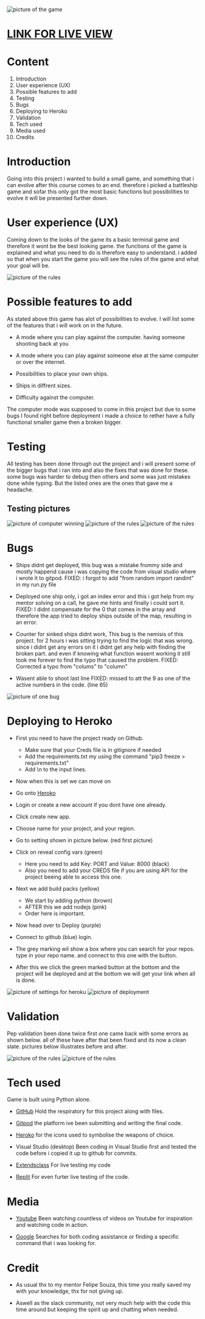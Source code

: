 

![picture of the game](/assets/images/game.jpg)


# [LINK FOR LIVE VIEW](https://battleships-odimac.herokuapp.com/)

# Content

1. Introduction
2. User experience (UX)
3. Possible features to add
4. Testing
5. Bugs
6. Deploying to Heroko
7. Validation
8. Tech used
9. Media used
10. Credits




# Introduction
Going into this project i wanted to build a small game, and something that i can evolve after this course comes to an end. therefore i picked a battleship game and sofar this only got the most basic functions but possibilities to evolve it will be presented further down.

# User experience (UX)
Coming down to the looks of the game its a basic terminal game and therefore it wont be the best looking game. the functions of the game is explained and what you need to do is therefore easy to understand. i added so that when you start the game you will see the rules of the game and what your goal will be. 

![picture of the rules](/assets/images/start_game.jpg)

# Possible features to add  #

As stated above this game has alot of possibilities to evolve. I will list some of the features that i will work on in the future.

- A mode where you can play against the computer. having someone shooting back at you

- A mode where you can play against someone else at the same computer or over the internet.

- Possibilities to place your own ships.

- Ships in diffrent sizes.

- Difficulty against the computer.

The computer mode was supposed to come in this project but due to some bugs I found right before deployment i made a choice to rether have a fully functional smaller game then a broken bigger.

# Testing

All testing has been done through out the project and i will present some of the bigger bugs that i ran into and also the fixes that was done for these. some bugs was harder to debug then others and some was just mistakes done while typing. But the listed ones are the ones that gave me a headache.

## Testing pictures ##

![picture of computer winning](/assets/images/computer_wins.jpg)
![picture of the rules](/assets/images/winning.jpg)
![picture of the rules](/assets/images/gameplay1.jpg)

# Bugs

- Ships didnt get deployed, this bug was a mistake frommy side and mostly happend cause i was copying the code from visual studio where i wrote it to gitpod. 
FIXED: i forgot to add "from random import randint" in my run.py file

- Deployed one ship only, i got an index error and this i got help from my mentor solving on a call, he gave me hints and finally i could sort it.
FIXED: I didnt compensate for the 0 that comes in the array and therefore the app tried to deploy ships outside of the map, resulting in an error.

- Counter for sinked ships didnt work, This bug is the nemisis of this project. for 2 hours i was sitting trying to find the logic that was wrong. since i didnt get any errors on it i didnt get any help with finding the broken part. and even if knowing what function wasent working it still took me forever to find the typo that caused the problem.
FIXED: Corrected a typo from "colums" to "column" 

- Wasent able to shoot last line
FIXED: missed to att the 9 as one of the active numbers in the code. (line 65)

![picture of one bug](/assets/images/bugfix1.jpg)

# Deploying to Heroko

- First you need to have the project ready on Github.
    - Make sure that your Creds file is in gitignore if needed
    - Add the requirements.txt my using the command "pip3 freeze > requirements.txt"
    - Add \n to the input lines.

- Now when this is set we can move on

- Go onto [Heroko](https://id.heroku.com/login)

- Login or create a new account if you dont have one already.

- Click create new app.

- Choose name for your project, and your region.

- Go to setting shown in picture below. (red first picture)

- Click on reveal config vars (green)
    - Here you need to add Key: PORT and Value: 8000 (black)
    - Also you need to add your CREDS file if you are using API for the project beeing able to access this one.

- Next we add build packs (yellow)
    - We start by adding python (brown)
    - AFTER this we add nodejs (pink)
    - Order here is important.

- Now head over to Deploy (purple)

- Connect to github (blue) login.

- The grey marking wil show a box where you can search for your repos. type in your repo name. and connect to this one with the button. 

- After this we click the green marked button at the bottom and the project will be deployed and at the bottom we will get your link when all is done. 

![picture of settings for heroku](/assets/images/heroko_settings.jpg)
![picture of deployment](/assets/images/heroku_deploy.jpg)


# Validation
 Pep validation been done twice first one came back with some errors as shown below. all of these have after that been fixed and its now a clean slate. pictures below illustrates before and after.

 ![picture of the rules](/assets/images/first_pep8.jpg)
 ![picture of the rules](/assets/images/pep8_finished.jpg)



# Tech used

Game is built using Python alone.  

- [GitHub](https://www.github.com)
Hold the respiratory for this project along with files.
    
- [Gitpod](https://www.gitpod.io)
the platform ive been submitting and writing the final code.
    
- [Heroko](https://id.heroku.com/login)
for the icons used to symbolise the weapons of choice.
     
- Visual Studio (desktop)
Been coding in Visual Studio first and tested the code before i copied it up to github for commits.

- [Extendsclass](https://extendsclass.com/python.html)
For live testing my code

- [Replit](https://replit.com)
For even furter live testing of the code.
    

# Media

- [Youtube](https://youtube.com) Been watching countless of videos on Youtube for inspiration and watching code in action. 

- [Google](https://google.com) Searches for both coding assistance or finding a specific command that i was looking for. 


# Credit

- As usual thx to my mentor Felipe Souza, this time you really saved my with your knowledge, thx for not giving up.

-  Aswell as the slack community, not very much help with the code this time around but keeping the spirit up and chatting when needed. 
